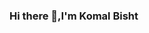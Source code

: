 ### Hi there 👋,I'm Komal Bisht

<!--
**Komalbisht1/komalbisht1** is a ✨ _special_ ✨ repository because its `README.md` (this file) appears on your GitHub profile.

Here are some ideas to get you started:

- 🔭 I’m currently working on ...
- 🌱 I’m currently learning ...
- 👯 I’m looking to collaborate on ...
- 🤔 I’m looking for help with ...
- 💬 Ask me about ...
- 📫 How to reach me: komalbisht0601@gmail.com
- 😄 Pronouns: ...
- ⚡ Fun fact: ...
-->
